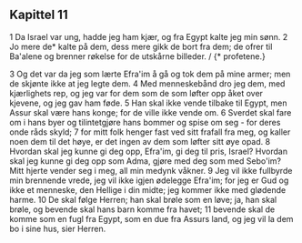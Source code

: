 ## Kapittel 11

1 Da Israel var ung, hadde jeg ham kjær, og fra Egypt kalte jeg min sønn.
2 Jo mere de* kalte på dem, dess mere gikk de bort fra dem; de ofrer til Ba'alene og brenner røkelse for de utskårne billeder. / {* profetene.}

3 Og det var da jeg som lærte Efra'im å gå og tok dem på mine armer; men de skjønte ikke at jeg legte dem.
4 Med menneskebånd dro jeg dem, med kjærlighets rep, og jeg var for dem som de som løfter opp åket over kjevene, og jeg gav ham føde.
5 Han skal ikke vende tilbake til Egypt, men Assur skal være hans konge; for de ville ikke vende om.
6 Sverdet skal fare om i hans byer og tilintetgjøre hans bommer og spise om seg - for deres onde råds skyld;
7 for mitt folk henger fast ved sitt frafall fra meg, og kaller noen dem til det høye, er det ingen av dem som løfter sitt øye opad.
8 Hvordan skal jeg kunne gi deg opp, Efra'im, gi deg til pris, Israel? Hvordan skal jeg kunne gi deg opp som Adma, gjøre med deg som med Sebo'im? Mitt hjerte vender seg i meg, all min medynk våkner.
9 Jeg vil ikke fullbyrde min brennende vrede, jeg vil ikke igjen ødelegge Efra'im; for jeg er Gud og ikke et menneske, den Hellige i din midte; jeg kommer ikke med glødende harme.
10 De skal følge Herren; han skal brøle som en løve; ja, han skal brøle, og bevende skal hans barn komme fra havet;
11 bevende skal de komme som en fugl fra Egypt, som en due fra Assurs land, og jeg vil la dem bo i sine hus, sier Herren.

